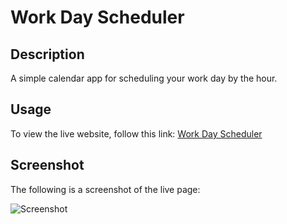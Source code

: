 # Work Day Scheduler

## Description
A simple calendar app for scheduling your work day by the hour.

## Usage
To view the live website, follow this link: [Work Day Scheduler]()

## Screenshot
The following is a screenshot of the live page:

![Screenshot]()